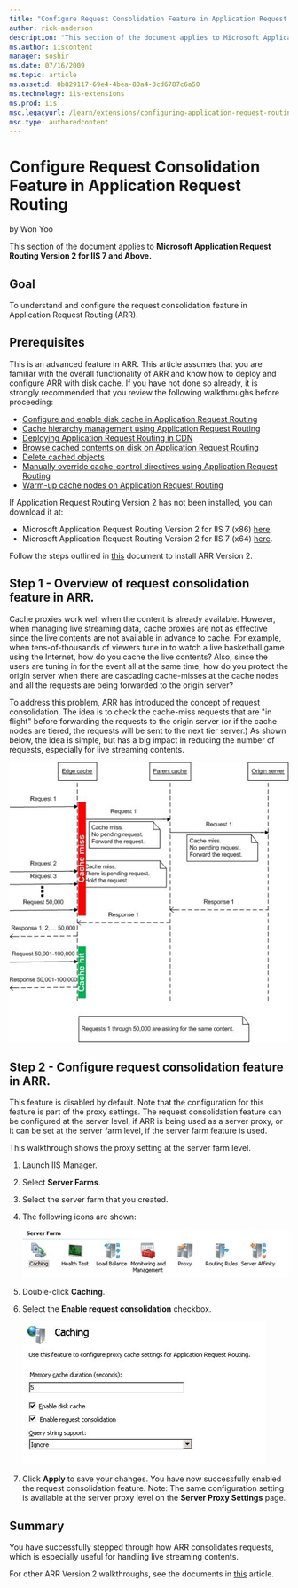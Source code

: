 ```yaml
---
title: "Configure Request Consolidation Feature in Application Request Routing | Microsoft Docs"
author: rick-anderson
description: "This section of the document applies to Microsoft Application Request Routing Version 2 for IIS 7 and Above. Goal To understand and configure the request con..."
ms.author: iiscontent
manager: soshir
ms.date: 07/16/2009
ms.topic: article
ms.assetid: 0b829117-69e4-4bea-80a4-3cd6787c6a50
ms.technology: iis-extensions
ms.prod: iis
msc.legacyurl: /learn/extensions/configuring-application-request-routing-arr/configure-request-consolidation-feature-in-application-request-routing
msc.type: authoredcontent
---
```

Configure Request Consolidation Feature in Application Request Routing
====================
by Won Yoo

This section of the document applies to **Microsoft Application Request Routing Version 2 for IIS 7 and Above.**

## Goal

To understand and configure the request consolidation feature in Application Request Routing (ARR).

## Prerequisites

This is an advanced feature in ARR. This article assumes that you are familiar with the overall functionality of ARR and know how to deploy and configure ARR with disk cache. If you have not done so already, it is strongly recommended that you review the following walkthroughs before proceeding:

- [Configure and enable disk cache in Application Request Routing](configure-and-enable-disk-cache-in-application-request-routing.md)
- [Cache hierarchy management using Application Request Routing](cache-hierarchy-management-using-application-request-routing.md)
- [Deploying Application Request Routing in CDN](../installing-application-request-routing-arr/deploying-application-request-routing-in-cdn.md)
- [Browse cached contents on disk on Application Request Routing](browse-cached-contents-on-disk-on-application-request-routing.md)
- [Delete cached objects](delete-cached-objects.md)
- [Manually override cache-control directives using Application Request Routing](manually-override-cache-control-directives-using-application-request-routing.md)
- [Warm-up cache nodes on Application Request Routing](warm-up-cache-nodes-on-application-request-routing.md)

If Application Request Routing Version 2 has not been installed, you can download it at:

- Microsoft Application Request Routing Version 2 for IIS 7 (x86) [here](https://download.microsoft.com/download/4/D/F/4DFDA851-515F-474E-BA7A-5802B3C95101/ARRv2_setup_x86.EXE).
- Microsoft Application Request Routing Version 2 for IIS 7 (x64) [here](https://download.microsoft.com/download/3/4/1/3415F3F9-5698-44FE-A072-D4AF09728390/ARRv2_setup_x64.EXE).

Follow the steps outlined in [this](../installing-application-request-routing-arr/install-application-request-routing-version-2.md) document to install ARR Version 2.

## Step 1 - Overview of request consolidation feature in ARR.

Cache proxies work well when the content is already available. However, when managing live streaming data, cache proxies are not as effective since the live contents are not available in advance to cache. For example, when tens-of-thousands of viewers tune in to watch a live basketball game using the Internet, how do you cache the live contents? Also, since the users are tuning in for the event all at the same time, how do you protect the origin server when there are cascading cache-misses at the cache nodes and all the requests are being forwarded to the origin server?

To address this problem, ARR has introduced the concept of request consolidation. The idea is to check the cache-miss requests that are "in flight" before forwarding the requests to the origin server (or if the cache nodes are tiered, the requests will be sent to the next tier server.) As shown below, the idea is simple, but has a big impact in reducing the number of requests, especially for live streaming contents.

![](configure-request-consolidation-feature-in-application-request-routing/_static/image1.jpg)

## Step 2 - Configure request consolidation feature in ARR.

This feature is disabled by default. Note that the configuration for this feature is part of the proxy settings. The request consolidation feature can be configured at the server level, if ARR is being used as a server proxy, or it can be set at the server farm level, if the server farm feature is used.

This walkthrough shows the proxy setting at the server farm level.

1. Launch IIS Manager.
2. Select **Server Farms**.
3. Select the server farm that you created.
4. The following icons are shown:

    [![](configure-request-consolidation-feature-in-application-request-routing/_static/image3.jpg)](configure-request-consolidation-feature-in-application-request-routing/_static/image2.jpg)
5. Double-click **Caching**.
6. Select the **Enable request consolidation** checkbox.

    [![](configure-request-consolidation-feature-in-application-request-routing/_static/image5.jpg)](configure-request-consolidation-feature-in-application-request-routing/_static/image4.jpg)
7. Click **Apply** to save your changes. You have now successfully enabled the request consolidation feature. Note: The same configuration setting is available at the server proxy level on the **Server Proxy Settings** page.

## Summary

You have successfully stepped through how ARR consolidates requests, which is especially useful for handling live streaming contents.

For other ARR Version 2 walkthroughs, see the documents in [this](../planning-for-arr/application-request-routing-version-2-overview.md) article.